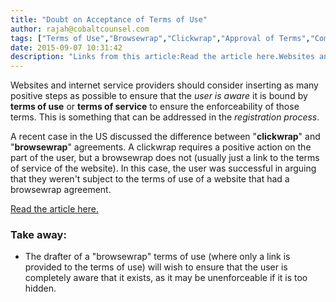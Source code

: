 ```yaml
---
title: "Doubt on Acceptance of Terms of Use"
author: rajah@cobaltcounsel.com
tags: ["Terms of Use","Browsewrap","Clickwrap","Approval of Terms","Commercial Activities","Rajah"]
date: 2015-09-07 10:31:42
description: "Links from this article:Read the article here.Websites and internet service providers should consider inserting as many positive steps as poss..."
---
```




Websites and internet service providers should consider inserting as many positive steps as possible to ensure that the *user is aware* it is bound by **terms of use** or **terms of service** to ensure the enforceability of those terms. This is something that can be addressed in the *registration process*.

A recent case in the US discussed the difference between "**clickwrap**" and "**browsewrap**" agreements. A clickwrap requires a positive action on the part of the user, but a browsewrap does not (usually just a link to the terms of service of the website). In this case, the user was successful in arguing that they weren't subject to the terms of use of a website that had a browsewrap agreement.

[Read the article here.](http://www.lexology.com/library/detail.aspx?g=57ebfc7a-f805-4521-b870-95e035c80d80)

 

### Take away:
- The drafter of a "browsewrap" terms of use (where only a link is provided to the terms of use) will wish to ensure that the user is completely aware that it exists, as it may be unenforceable if it is too hidden.
